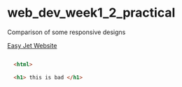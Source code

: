 # web_dev_week1_2_practical

Comparison of some responsive designs


[Easy Jet Website](http://www.easyjet.com/en/)

```html

  <html>
  
  <h1> this is bad </h1>

```
